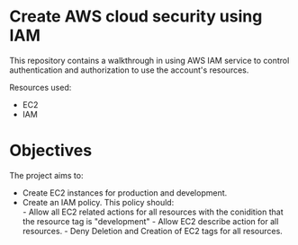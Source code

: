 <h1>Create AWS cloud security using IAM</h1>

This repository contains a walkthrough in using AWS IAM service to control authentication and authorization to use the account's resources. 

Resources used:
- EC2
- IAM

<h1>Objectives</h1>
The project aims to:
<ul>
  <li>Create EC2 instances for production and development.</li>
  <li>Create an IAM policy. This policy should:</li>
    - Allow all EC2 related actions for all resources with the conidition that the resource tag is "development"  
    - Allow EC2 describe action for all resources.  
    - Deny Deletion and Creation of EC2 tags for all resources.  

</ul>
